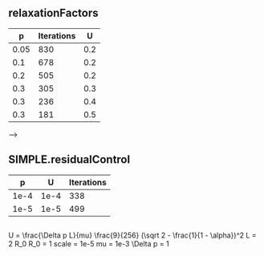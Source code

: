 ## relaxationFactors

| p     | Iterations    | U     |
| ---   | ---           | ---   |
| 0.05  | 830           | 0.2   |
| 0.1   | 678           | 0.2   |
| 0.2   | 505           | 0.2   |
| 0.3   | 305           | 0.3   |
| 0.3   | 236           | 0.4   |
| 0.3   | 181           | 0.5   |

-->

## SIMPLE.residualControl

| p     | U     | Iterations    |
| ---   | ---   | ---           |
| 1e-4  | 1e-4  | 338           |
| 1e-5  | 1e-5  | 499           |

##

U = \frac{\Delta p L}{mu} \frac{9}{256} (\sqrt 2 - \frac{1}{1 - \alpha})^2
L = 2 R_0
R_0 = 1
scale = 1e-5
mu = 1e-3
\Delta p = 1
